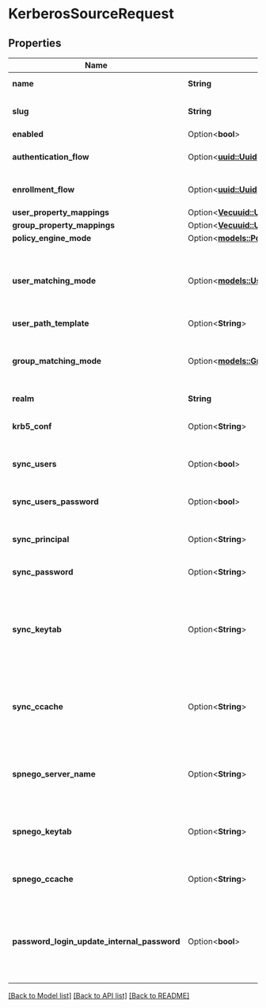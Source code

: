 # KerberosSourceRequest

## Properties

Name | Type | Description | Notes
------------ | ------------- | ------------- | -------------
**name** | **String** | Source's display Name. | 
**slug** | **String** | Internal source name, used in URLs. | 
**enabled** | Option<**bool**> |  | [optional]
**authentication_flow** | Option<[**uuid::Uuid**](uuid::Uuid.md)> | Flow to use when authenticating existing users. | [optional]
**enrollment_flow** | Option<[**uuid::Uuid**](uuid::Uuid.md)> | Flow to use when enrolling new users. | [optional]
**user_property_mappings** | Option<[**Vec<uuid::Uuid>**](uuid::Uuid.md)> |  | [optional]
**group_property_mappings** | Option<[**Vec<uuid::Uuid>**](uuid::Uuid.md)> |  | [optional]
**policy_engine_mode** | Option<[**models::PolicyEngineMode**](PolicyEngineMode.md)> |  | [optional]
**user_matching_mode** | Option<[**models::UserMatchingModeEnum**](UserMatchingModeEnum.md)> | How the source determines if an existing user should be authenticated or a new user enrolled. | [optional]
**user_path_template** | Option<**String**> |  | [optional]
**group_matching_mode** | Option<[**models::GroupMatchingModeEnum**](GroupMatchingModeEnum.md)> | How the source determines if an existing group should be used or a new group created. | [optional]
**realm** | **String** | Kerberos realm | 
**krb5_conf** | Option<**String**> | Custom krb5.conf to use. Uses the system one by default | [optional]
**sync_users** | Option<**bool**> | Sync users from Kerberos into authentik | [optional]
**sync_users_password** | Option<**bool**> | When a user changes their password, sync it back to Kerberos | [optional]
**sync_principal** | Option<**String**> | Principal to authenticate to kadmin for sync. | [optional]
**sync_password** | Option<**String**> | Password to authenticate to kadmin for sync | [optional]
**sync_keytab** | Option<**String**> | Keytab to authenticate to kadmin for sync. Must be base64-encoded or in the form TYPE:residual | [optional]
**sync_ccache** | Option<**String**> | Credentials cache to authenticate to kadmin for sync. Must be in the form TYPE:residual | [optional]
**spnego_server_name** | Option<**String**> | Force the use of a specific server name for SPNEGO. Must be in the form HTTP@hostname | [optional]
**spnego_keytab** | Option<**String**> | SPNEGO keytab base64-encoded or path to keytab in the form FILE:path | [optional]
**spnego_ccache** | Option<**String**> | Credential cache to use for SPNEGO in form type:residual | [optional]
**password_login_update_internal_password** | Option<**bool**> | If enabled, the authentik-stored password will be updated upon login with the Kerberos password backend | [optional]

[[Back to Model list]](../README.md#documentation-for-models) [[Back to API list]](../README.md#documentation-for-api-endpoints) [[Back to README]](../README.md)


